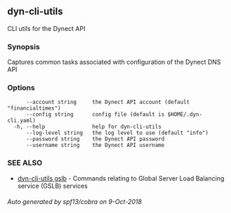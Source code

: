 ## dyn-cli-utils

CLI utils for the Dynect API

### Synopsis

Captures common tasks associated with configuration of the Dynect DNS API

### Options

```
      --account string     the Dynect API account (default "financialtimes")
      --config string      config file (default is $HOME/.dyn-cli.yaml)
  -h, --help               help for dyn-cli-utils
      --log-level string   the log level to use (default "info")
      --password string    the Dynect API password
      --username string    the Dynect API username
```

### SEE ALSO

* [dyn-cli-utils gslb](dyn-cli-utils_gslb.md)	 - Commands relating to Global Server Load Balancing service (GSLB) services

###### Auto generated by spf13/cobra on 9-Oct-2018
